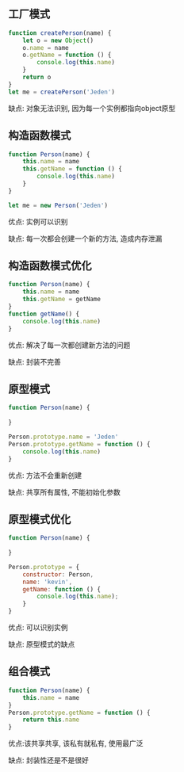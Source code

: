 ## 工厂模式

```js
function createPerson(name) {
    let o = new Object()
    o.name = name
    o.getName = function () {
        console.log(this.name)
    }
    return o
}
let me = createPerson('Jeden')
```

缺点: 对象无法识别, 因为每一个实例都指向object原型

## 构造函数模式

```js
function Person(name) {
    this.name = name
    this.getName = function () {
        console.log(this.name)
    }
}

let me = new Person('Jeden')
```

优点: 实例可以识别

缺点: 每一次都会创建一个新的方法, 造成内存泄漏

## 构造函数模式优化

```js
function Person(name) {
    this.name = name
    this.getName = getName
}
function getName() {
    console.log(this.name)
}
```

优点: 解决了每一次都创建新方法的问题

缺点: 封装不完善

## 原型模式

```js
function Person(name) {
    
}

Person.prototype.name = 'Jeden'
Person.prototype.getName = function () {
    console.log(this.name)
}
```

优点: 方法不会重新创建

缺点: 共享所有属性, 不能初始化参数

## 原型模式优化

```js
function Person(name) {
    
}

Person.prototype = {
    constructor: Person,
    name: 'kevin',
    getName: function () {
        console.log(this.name);
    }
}
```

优点: 可以识别实例

缺点: 原型模式的缺点

## 组合模式

```js
function Person(name) {
    this.name = name
}
Person.prototype.getName = function () {
    return this.name
}
```

优点:该共享共享, 该私有就私有, 使用最广泛

缺点: 封装性还是不是很好

